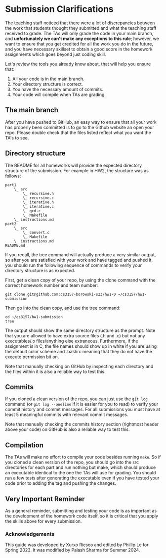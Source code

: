# Submission Clarifications

The teaching staff noticed that there were a lot of discrepancies between the work that students thought they submitted and what the teaching staff received to grade. The TAs will only grade the code in your main branch, and **unfortunately we can't make any exceptions to this rule**; however, we want to ensure that you get credited for all the work you do in the future, and you have necessary skillset to obtain a good score in the homework assignments which goes beyond just coding skill.

Let's review the tools you already know about, that will help you ensure that:

1. All your code is in the main branch.
2. Your directory structure is correct.
3. You have the necessary amount of commits.
4. Your code will compile when TAs are grading.

## The main branch

After you have pushed to GitHub, an easy way to ensure that all your work has properly been committed is to go to the Github website an open your repo. Please double check that the files listed reflect what you want the TA's to see.

## Directory structure

The README for all homeworks will provide the expected directory structure of the submission. For example in HW2, the structure was as follows:

```
part1
    \_ src
        \_ recursive.h
        \_ recursive.c
        \_ iterative.h
        \_ iterative.c
        \_ gcd.c
        \_ Makefile
    \_ instructions.md
part2
    \_ src
        \_ convert.c
        \_ Makefile
    \_ instructions.md
README.md
```

If you recall, the tree command will actually produce a very similar output, so after you are satisfied with your work and have tagged and pushed it, you should run the following sequence of commands to verify your directory structure is as expected.

First, get a clean copy of your repo, by using the clone command with the correct homework number and team number:

```
git clone git@github.com:cs3157-borowski-s23/hw1-0 ~/cs3157/hw1-submission
```

Then go into the clean copy, and use the tree command:

```
cd ~/cs3157/hw1-submission
tree
```

The output should show the same directory structure as the prompt. Note that you are allowed to have extra source files (.h and .c) but not any executables/.o files/anything else extraneous. Furthermore, if the assignment is in C, the file names should show up in white if you are using the default color scheme and .bashrc meaning that they do not have the execute permission bit on.

Note that manually checking on GitHub by inspecting each directory and the files within it is also a reliable way to test this.

## Commits

If you cloned a clean version of the repo, you can just use the `git log` command (or `git log --oneline` if it is easier for you to read) to verify your commit history and commit messages. For all submissions you must have at least 5 meaningful commits with relevant commit messages.

Note that manually checking the commits history section (rightmost header above your code) on GitHub is also a reliable way to test this.

## Compilation

The TAs will make no effort to compile your code besides running `make`. So if you cloned a clean version of the repo, you should go into the src directories for each part and run nothing but make, which should produce an executable identical to the one the TAs will use for grading. You should run a few tests after generating the executable even if you have tested your code prior to adding the tag and pushing the changes.

## Very Important Reminder

As a general reminder, submitting and testing your code is as important as the development of the homework code itself, so it is critical that you apply the skills above for every submission.

### Acknowledgements

This guide was developed by Xurxo Riesco and edited by Phillip Le for Spring 2023. It was modified by Palash Sharma for Summer 2024.
